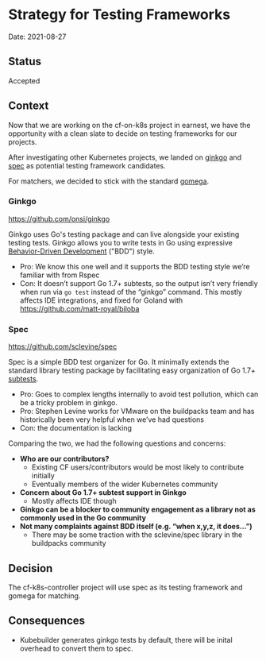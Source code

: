 # Strategy for Testing Frameworks

Date: 2021-08-27

## Status

Accepted

## Context

Now that we are working on the cf-on-k8s project in earnest, we have the opportunity with a clean slate to decide on testing frameworks for our projects.

After investigating other Kubernetes projects, we landed on [ginkgo](https://github.com/onsi/ginkgo) and [spec](https://github.com/sclevine/spec) as potential testing framework candidates.

For matchers, we decided to stick with the standard [gomega](https://github.com/onsi/gomega).

### Ginkgo

https://github.com/onsi/ginkgo

Ginkgo uses Go's testing package and can live alongside your existing testing tests. Ginkgo allows you to write tests in Go using expressive [Behavior-Driven Development](https://en.wikipedia.org/wiki/Behavior-driven_development) ("BDD") style.

* Pro: We know this one well and it supports the BDD testing style we’re familiar with from Rspec
* Con: It doesn’t support Go 1.7+ subtests, so the output isn’t very friendly when run via `go test` instead of the “ginkgo” command. This mostly affects IDE integrations, and fixed for Goland with https://github.com/matt-royal/biloba

### Spec
https://github.com/sclevine/spec

Spec is a simple BDD test organizer for Go. It minimally extends the standard library testing package by facilitating easy organization of Go 1.7+ [subtests](https://go.dev/blog/subtests).

* Pro: Goes to complex lengths internally to avoid test pollution, which can be a tricky problem in ginkgo.
* Pro: Stephen Levine works for VMware on the buildpacks team and has historically been very helpful when we’ve had questions
* Con: the documentation is lacking

Comparing the two, we had the following questions and concerns:
* **Who are our contributors?**
  * Existing CF users/contributors would be most likely to contribute initially
  * Eventually members of the wider Kubernetes community
* **Concern about Go 1.7+ subtest support in Ginkgo**
  * Mostly affects IDE though
* **Ginkgo can be a blocker to community engagement as a library not as commonly used in the Go community**
* **Not many complaints against BDD itself (e.g. “when x,y,z, it does…”)**
  * There may be some traction with the sclevine/spec library in the buildpacks community

## Decision

The cf-k8s-controller project will use spec as its testing framework and gomega for matching.

## Consequences
* Kubebuilder generates ginkgo tests by default, there will be inital overhead to convert them to spec.
